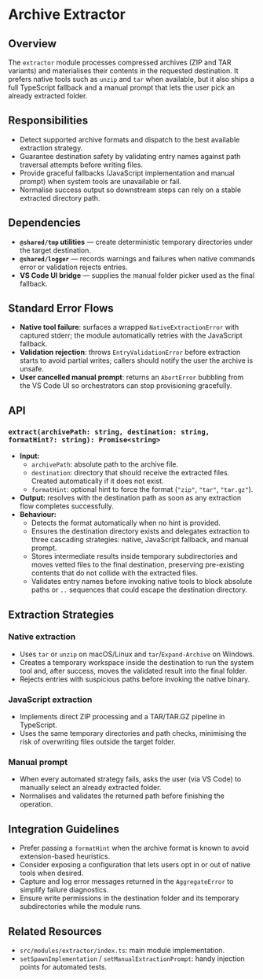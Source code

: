 # Archive Extractor

## Overview

The `extractor` module processes compressed archives (ZIP and TAR variants) and materialises their contents in the requested destination. It prefers native tools such as `unzip` and `tar` when available, but it also ships a full TypeScript fallback and a manual prompt that lets the user pick an already extracted folder.

## Responsibilities

- Detect supported archive formats and dispatch to the best available extraction strategy.
- Guarantee destination safety by validating entry names against path traversal attempts before writing files.
- Provide graceful fallbacks (JavaScript implementation and manual prompt) when system tools are unavailable or fail.
- Normalise success output so downstream steps can rely on a stable extracted directory path.

## Dependencies

- **`@shared/tmp` utilities** — create deterministic temporary directories under the target destination.
- **`@shared/logger`** — records warnings and failures when native commands error or validation rejects entries.
- **VS Code UI bridge** — supplies the manual folder picker used as the final fallback.

## Standard Error Flows

- **Native tool failure**: surfaces a wrapped `NativeExtractionError` with captured stderr; the module automatically retries with the JavaScript fallback.
- **Validation rejection**: throws `EntryValidationError` before extraction starts to avoid partial writes; callers should notify the user the archive is unsafe.
- **User cancelled manual prompt**: returns an `AbortError` bubbling from the VS Code UI so orchestrators can stop provisioning gracefully.

## API

### `extract(archivePath: string, destination: string, formatHint?: string): Promise<string>`

- **Input:**
  - `archivePath`: absolute path to the archive file.
  - `destination`: directory that should receive the extracted files. Created automatically if it does not exist.
  - `formatHint`: optional hint to force the format (`"zip"`, `"tar"`, `"tar.gz"`).
- **Output:** resolves with the destination path as soon as any extraction flow completes successfully.
- **Behaviour:**
  - Detects the format automatically when no hint is provided.
  - Ensures the destination directory exists and delegates extraction to three cascading strategies: native, JavaScript fallback, and manual prompt.
  - Stores intermediate results inside temporary subdirectories and moves vetted files to the final destination, preserving pre-existing contents that do not collide with the extracted files.
  - Validates entry names before invoking native tools to block absolute paths or `..` sequences that could escape the destination directory.

## Extraction Strategies

### Native extraction

- Uses `tar` or `unzip` on macOS/Linux and `tar`/`Expand-Archive` on Windows.
- Creates a temporary workspace inside the destination to run the system tool and, after success, moves the validated result into the final folder.
- Rejects entries with suspicious paths before invoking the native binary.

### JavaScript extraction

- Implements direct ZIP processing and a TAR/TAR.GZ pipeline in TypeScript.
- Uses the same temporary directories and path checks, minimising the risk of overwriting files outside the target folder.

### Manual prompt

- When every automated strategy fails, asks the user (via VS Code) to manually select an already extracted folder.
- Normalises and validates the returned path before finishing the operation.

## Integration Guidelines

- Prefer passing a `formatHint` when the archive format is known to avoid extension-based heuristics.
- Consider exposing a configuration that lets users opt in or out of native tools when desired.
- Capture and log error messages returned in the `AggregateError` to simplify failure diagnostics.
- Ensure write permissions in the destination folder and its temporary subdirectories while the module runs.

## Related Resources

- `src/modules/extractor/index.ts`: main module implementation.
- `setSpawnImplementation` / `setManualExtractionPrompt`: handy injection points for automated tests.
